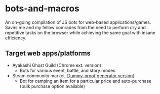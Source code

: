 # bots-and-macros
An on-going compilation of JS bots for web-based applications/games. Saves me and my fellow comrades from the need to perform dry and repetitive tasks on the browser while achieving the same goal with insane efficiency.

## Target web apps/platforms
* Ayakashi Ghost Guild (Chrome ext. version)
  * Bots for various event, battle, and story modes.
* Steam community market. [Dummy-proof generator version]("http://konishi.graphics/test/")]
  * Bot for camping an item for a particular price and auto-purchase (bulk purchase option available)
